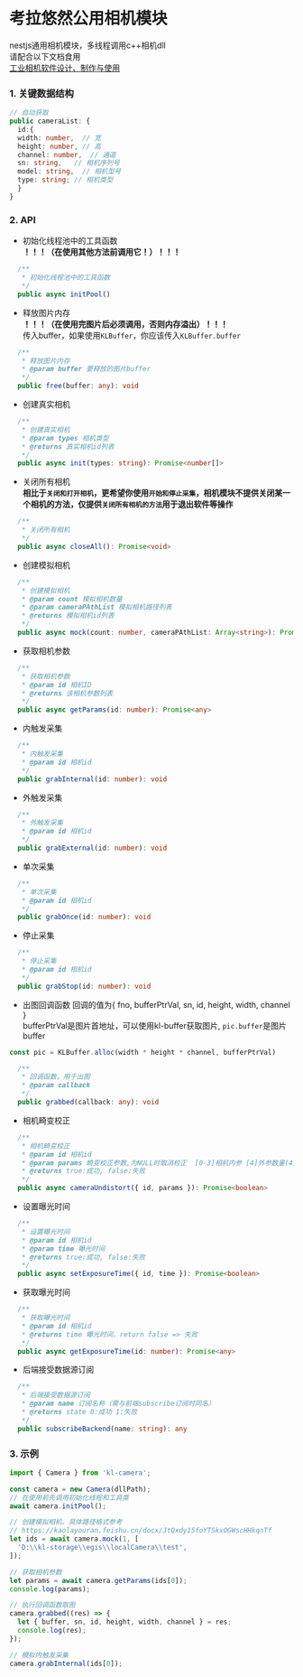 # 考拉悠然公用相机模块
nestjs通用相机模块，多线程调用c++相机dll<br>
请配合以下文档食用<br>
[工业相机软件设计、制作与使用](https://kaolayouran.feishu.cn/docx/JtQxdy15foYTSkxOGWscHHkqnTf)
### 1. 关键数据结构

```typescript
// 自动获取
public cameraList: {
  id:{
  width: number,  // 宽
  height: number, // 高
  channel: number,  // 通道
  sn: string,   // 相机序列号
  model: string,  // 相机型号
  type: string; // 相机类型
  }
}
```

### 2. API

- 初始化线程池中的工具函数<br>
**！！！（在使用其他方法前调用它！）！！！**

```typescript
  /**
   * 初始化线程池中的工具函数
   */
  public async initPool()
```

- 释放图片内存<br>
**！！！（在使用完图片后必须调用，否则内存溢出）！！！**<br>
传入buffer，如果使用`KLBuffer`，你应该传入`KLBuffer.buffer`<br>
```typescript
  /**
   * 释放图片内存
   * @param buffer 要释放的图片buffer
   */
  public free(buffer: any): void 
```

- 创建真实相机

```typescript
  /**
   * 创建真实相机
   * @param types 相机类型
   * @returns 真实相机id列表
   */
  public async init(types: string): Promise<number[]>
```

- 关闭所有相机<br>
**相比于`关闭和打开相机`，更希望你使用`开始和停止采集`，相机模块不提供关闭某一个相机的方法，仅提供`关闭所有相机的方法`用于退出软件等操作**
```typescript
  /**
   * 关闭所有相机
   */
  public async closeAll(): Promise<void>
```

- 创建模拟相机

```typescript
  /**
   * 创建模拟相机
   * @param count 模拟相机数量
   * @param cameraPAthList 模拟相机路径列表
   * @returns 模拟相机id列表
   */
  public async mock(count: number, cameraPAthList: Array<string>): Promise<number[]>
```

- 获取相机参数

```typescript
  /**
   * 获取相机参数
   * @param id 相机ID
   * @returns 该相机参数列表
   */
  public async getParams(id: number): Promise<any>
```

- 内触发采集

```typescript
  /**
   * 内触发采集
   * @param id 相机id
   */
  public grabInternal(id: number): void
```

- 外触发采集

```typescript
  /**
   * 外触发采集
   * @param id 相机id
   */
  public grabExternal(id: number): void
```

- 单次采集

```typescript
  /**
   * 单次采集
   * @param id 相机id
   */
  public grabOnce(id: number): void
```

- 停止采集

```typescript
  /**
   * 停止采集
   * @param id 相机id
   */
  public grabStop(id: number): void
```

- 出图回调函数
回调的值为{ fno, bufferPtrVal, sn, id, height, width, channel }<br>
bufferPtrVal是图片首地址，可以使用kl-buffer获取图片, `pic.buffer`是图片buffer<br>
```typescript
const pic = KLBuffer.alloc(width * height * channel, bufferPtrVal)
```
```typescript
  /**
   * 回调函数，用于出图
   * @param callback
   */
  public grabbed(callback: any): void
```
- 相机畸变校正

```typescript
  /**
   * 相机畸变校正
   * @param id 相机id
   * @param params 畸变校正参数,为NULL时取消校正  [0-3]相机内参 [4]外参数量(4/5/8/12/14) [5-end]畸变外参
   * @returns true:成功, false:失败
   */
  public async cameraUndistort({ id, params }): Promise<boolean>
```
- 设置曝光时间

```typescript
  /**
   * 设置曝光时间
   * @param id 相机id
   * @param time 曝光时间
   * @returns true:成功, false:失败
   */
  public async setExposureTime({ id, time }): Promise<boolean>
```
- 获取曝光时间

```typescript
  /**
   * 获取曝光时间
   * @param id 相机id
   * @returns time 曝光时间，return false => 失败
   */
  public async getExposureTime(id: number): Promise<any>
```
- 后端接受数据源订阅

```typescript
  /**
   * 后端接受数据源订阅
   * @param name 订阅名称（需与前端subscribe订阅时同名）
   * @returns state 0:成功 1:失败
   */
  public subscribeBackend(name: string): any
```

### 3. 示例

```typescript
import { Camera } from 'kl-camera';

const camera = new Camera(dllPath);
// 在使用前先调用初始化线程和工具类
await camera.initPool();

// 创建模拟相机，具体路径格式参考
// https://kaolayouran.feishu.cn/docx/JtQxdy15foYTSkxOGWscHHkqnTf
let ids = await camera.mock(1, [
  'D:\\kl-storage\\egis\\localCamera\\test',
]);

// 获取相机参数
let params = await camera.getParams(ids[0]);
console.log(params);

// 执行回调函数取图
camera.grabbed((res) => {
  let { buffer, sn, id, height, width, channel } = res;
  console.log(res);
});

// 模拟内触发采集
camera.grabInternal(ids[0]);
```
